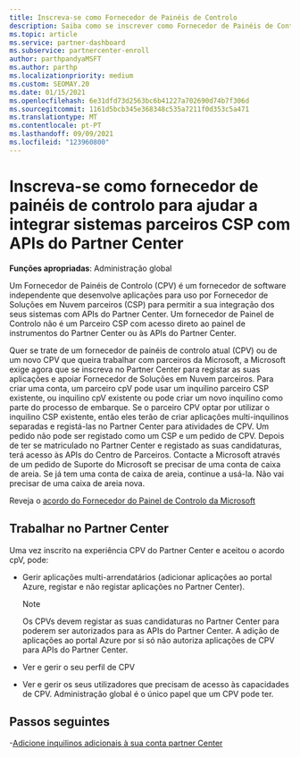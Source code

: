 ```yaml
---
title: Inscreva-se como Fornecedor de Painéis de Controlo
description: Saiba como se inscrever como Fornecedor de Painéis de Controlo (CPV) no Partner Center para que possa integrar melhor os sistemas parceiros CSP com APIs do Partner Center.
ms.topic: article
ms.service: partner-dashboard
ms.subservice: partnercenter-enroll
author: parthpandyaMSFT
ms.author: parthp
ms.localizationpriority: medium
ms.custom: SEOMAY.20
ms.date: 01/15/2021
ms.openlocfilehash: 6e31dfd73d2563bc6b41227a702690d74b7f306d
ms.sourcegitcommit: 1161d5bcb345e368348c535a7211f0d353c5a471
ms.translationtype: MT
ms.contentlocale: pt-PT
ms.lasthandoff: 09/09/2021
ms.locfileid: "123960800"
---
```

# <a name="enroll-as-a-control-panel-vendor-to-help-integrate-csp-partner-systems-with-partner-center-apis"></a>Inscreva-se como fornecedor de painéis de controlo para ajudar a integrar sistemas parceiros CSP com APIs do Partner Center


**Funções apropriadas**: Administração global

Um Fornecedor de Painéis de Controlo (CPV) é um fornecedor de software independente que desenvolve aplicações para uso por Fornecedor de Soluções em Nuvem parceiros (CSP) para permitir a sua integração dos seus sistemas com APIs do Partner Center. Um fornecedor de Painel de Controlo não é um Parceiro CSP com acesso direto ao painel de instrumentos do Partner Center ou às APIs do Partner Center.

Quer se trate de um fornecedor de painéis de controlo atual (CPV) ou de um novo CPV que queira trabalhar com parceiros da Microsoft, a Microsoft exige agora que se inscreva no Partner Center para registar as suas aplicações e apoiar Fornecedor de Soluções em Nuvem parceiros. Para criar uma conta, um parceiro cpV pode usar um inquilino parceiro CSP existente, ou inquilino cpV existente ou pode criar um novo inquilino como parte do processo de embarque. Se o parceiro CPV optar por utilizar o inquilino CSP existente, então eles terão de criar aplicações multi-inquilinos separadas e registá-las no Partner Center para atividades de CPV. Um pedido não pode ser registado como um CSP e um pedido de CPV. Depois de ter se matriculado no Partner Center e registado as suas candidaturas, terá acesso às APIs do Centro de Parceiros.  Contacte a Microsoft através de um pedido de Suporte do Microsoft se precisar de uma conta de caixa de areia. Se já tem uma conta de caixa de areia, continue a usá-la. Não vai precisar de uma caixa de areia nova.

Reveja o [acordo do Fornecedor do Painel de Controlo da Microsoft](https://go.microsoft.com/fwlink/?linkid=2055198)


## <a name="working-in-partner-center"></a>Trabalhar no Partner Center

Uma vez inscrito na experiência CPV do Partner Center e aceitou o acordo cpV, pode:

- Gerir aplicações multi-arrendatários (adicionar aplicações ao portal Azure, registar e não registar aplicações no Partner Center).

    >[!Note] 
    >Os CPVs devem registar as suas candidaturas no Partner Center para poderem ser autorizados para as APIs do Partner Center. A adição de aplicações ao portal Azure por si só não autoriza aplicações de CPV para APIs do Partner Center. 

- Ver e gerir o seu perfil de CPV 

- Ver e gerir os seus utilizadores que precisam de acesso às capacidades de CPV. Administração global é o único papel que um CPV pode ter.

## <a name="next-steps"></a>Passos seguintes

-[Adicione inquilinos adicionais à sua conta partner Center](multi-tenant-account.md)